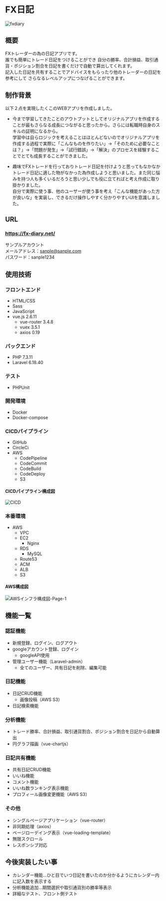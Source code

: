# FX日記
![fxdiary](https://user-images.githubusercontent.com/64678118/99176009-6e83dd00-274e-11eb-87c6-cd208a93bfcc.gif)

## 概要
FXトレーダーの為の日記アプリです。  
誰でも簡単にトレード日記をつけることができ
自分の勝率、合計損益、取引通貨・ポジション割合を日記を書くだけで自動で算出してくれます。<br>
記入した日記を共有することでアドバイスをもらったり他のトレーダーの日記を参考にして
さらなるレベルアップにつなげることができます。

## 制作背景
以下２点を実現したくこのWEBアプリを作成しました。
- 今まで学習してきたことのアウトプットとしてオリジナルアプリを作成することが最もさらなる成長につながると思ったから。さらには転職時自身のスキルの証明になるから。<br>学習中は自らロジックを考えることはほとんどないのでオリジナルアプリを作成する過程で実際に「こんなものを作りたい」→「そのために必要なことは？」→「問題が発生」→「試行錯誤」→「解決」のプロセスを経験することでとても成長することができました。

- 趣味でFXトレードを行っておりトレード日記を付けようと思ってもなかなかトレード日記に適した物がなかった為作成しようと思いました。また同じ悩みを持つ人も多くいるだろうと思い少しでも役に立てればと考え作成に取り掛かりました。<br>
自分で実際に使う事、他のユーザーが使う事を考え「こんな機能があった方が良いな」を実装し、できるだけ操作しやすく分かりやすいUIを意識しました。
## URL
### https://fx-diary.net/  

サンプルアカウント<br>
メールアドレス：sanple@sanple.com<br>
パスワード：sanple1234<br>

## 使用技術
### フロントエンド
- HTML/CSS
- Sass
- JavaScript
- vue.js 2.6.11
  - vue-router 3.4.8
  - vuex 3.5.1
  - axios 0.19
### バックエンド
- PHP 7.3.11
- Laravel 6.18.40
### テスト
- PHPUnit
### 開発環境
- Docker
- Docker-compose
### CICDパイプライン
- GitHub
- CircleCi
- AWS
  - CodePipeline
  - CodeCommit
  - CodeBuild
  - CodeDeploy
  - S3
#### CICDパイプライン構成図
![CICD](https://user-images.githubusercontent.com/64678118/99177637-fe298b80-274e-11eb-8e1a-222aab7e7fca.jpg)

### 本番環境
- AWS
  - VPC
  - EC2
    - Nginx
  - RDS
    - MySQL
  - Route53
  - ACM
  - ALB
  - S3
#### AWS構成図
![AWSインフラ構成図-Page-1](https://user-images.githubusercontent.com/64678118/99177671-4cd72580-274f-11eb-9789-5db473539ab0.jpg)

## 機能一覧
### 認証機能
- 新規登録、ログイン、ログアウト
- googleアカウント登録、ログイン
  - googleAPI使用
- 管理ユーザー機能（Laravel-admin）
  - 全てのユーザー、共有日記を削除、編集可能

### 日記機能
- 日記CRUD機能
  - 画像投稿（AWS S3）
- 日記検索機能

### 分析機能
- トレード勝率、合計損益、取引通貨割合、ポジション割合を日記から自動算出
- 円グラフ描画（vue-chartjs）

### 日記共有機能
- 共有日記CRUD機能
- いいね機能
- コメント機能
- いいね数ランキング表示機能
- プロフィール画像変更機能（AWS S3）

### その他
- シングルページアプリケーション（vue-router）
- 非同期処理（axios）
- ページローデイング表示（vue-loading-template）
- 無限スクロール
- レスポンシブ対応

## 今後実装したい事
- カレンダー機能...ひと目でいつ日記を書いたのか分かるようにカレンダー内に記入数を表示する
- 分析機能追加...期間選択や取引通貨別の勝率等表示
- 詳細なテスト、フロント側テスト